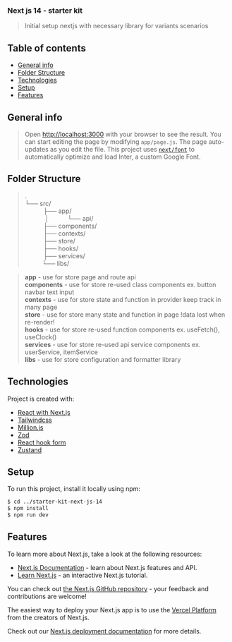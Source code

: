 
### Next js 14 - starter kit  
> Initial setup nextjs with necessary library for variants scenarios
## Table of contents
*   [General info](#general-info)
*   [Folder Structure](#folder-structure)
*   [Technologies](#technologies)
*   [Setup](#setup)
*   [Features](#features)

## General info
> Open [http://localhost:3000](http://localhost:3000) with your browser to see the result.
> You can start editing the page by modifying `app/page.js`. The page auto-updates as you edit the file.
> This project uses [`next/font`](https://nextjs.org/docs/basic-features/font-optimization) to automatically optimize and load Inter, a custom Google Font.

## Folder Structure
>. <br/>
>└── src/ <br/>
>&emsp;&emsp;&emsp;├── app/ <br/>
>&emsp;&emsp;&emsp; │&emsp;&emsp;&emsp;└── api/ <br/>
>&emsp;&emsp;&emsp;├── components/ <br/>
>&emsp;&emsp;&emsp;├── contexts/ <br/>
>&emsp;&emsp;&emsp;├── store/ <br/>
>&emsp;&emsp;&emsp;├── hooks/ <br/>
>&emsp;&emsp;&emsp;├── services/ <br/>
>&emsp;&emsp;&ensp; └── libs/ <br/>

> **app** - use for store page and route api <br/>
> **components** - use for store re-used class components ex. button navbar text input <br/>
> **contexts** - use for store state and function in provider keep track in many page <br/>
> **store** - use for store many state and function in page !data lost when re-render! <br/>
> **hooks** - use for store re-used function components ex. useFetch(), useClock() <br/>
> **services** - use for store re-used api service components ex. userService, itemService <br/>
> **libs** - use for store configuration and formatter library <br/>

## Technologies
Project is created with:
*   [React with Next.js](https://nextjs.org/) 
*   [Tailwindcss](https://tailwindcss.com/)
*   [Million.js](https://million.dev)
*   [Zod](https://zod.dev)
*   [React hook form](https://react-hook-form.com/)
*   [Zustand](https://github.com/pmndrs/zustand)

## Setup
To run this project, install it locally using npm:

```bash
$ cd ../starter-kit-next-js-14
$ npm install
$ npm run dev
```

## Features
To learn more about Next.js, take a look at the following resources:

- [Next.js Documentation](https://nextjs.org/docs) - learn about Next.js features and API.
- [Learn Next.js](https://nextjs.org/learn) - an interactive Next.js tutorial.

You can check out [the Next.js GitHub repository](https://github.com/vercel/next.js/) - your feedback and contributions are welcome!

The easiest way to deploy your Next.js app is to use the [Vercel Platform](https://vercel.com/new?utm_medium=default-template&filter=next.js&utm_source=create-next-app&utm_campaign=create-next-app-readme) from the creators of Next.js.

Check out our [Next.js deployment documentation](https://nextjs.org/docs/deployment) for more details.

